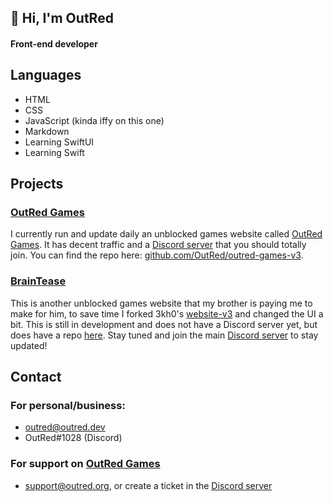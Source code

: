## 👋 Hi, I'm OutRed
#### Front-end developer
## Languages
- HTML
- CSS
- JavaScript (kinda iffy on this one)
- Markdown
- Learning SwiftUI
- Learning Swift

## Projects
### [OutRed Games](https://outred.org)
I currently run and update daily an unblocked games website called [OutRed Games](https://outred.org). It has decent traffic and a [Discord server](https://discord.gg/outred) that you should totally join. You can find the repo here: [github.com/OutRed/outred-games-v3](https://github.com/outred/outred-games-v3).
### [BrainTease](https://braintease.outred.dev)
This is another unblocked games website that my brother is paying me to make for him, to save time I forked 3kh0's [website-v3](https://github.com/3kh0/website-v3) and changed the UI a bit. This is still in development and does not have a Discord server yet, but does have a repo [here](https://github.com/OutRed/BrainTease). Stay tuned and join the main [Discord server](https://discord.gg/outred) to stay updated!

## Contact
### For personal/business:
- outred@outred.dev
- OutRed#1028 (Discord)
### For support on [OutRed Games](https://outred.org)
- support@outred.org, or create a ticket in the [Discord server](https://discord.gg/outred)
